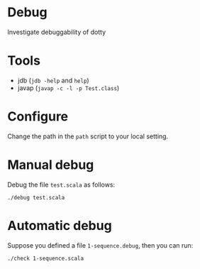# Debug

Investigate debuggability of dotty


# Tools

- jdb (`jdb -help` and `help`)
- javap  (`javap -c -l -p Test.class`)

# Configure

Change the path in the `path` script to your local setting.

# Manual debug

Debug the file `test.scala` as follows:

    ./debug test.scala

# Automatic debug

Suppose you defined a file `1-sequence.debug`, then you can run:

    ./check 1-sequence.scala

